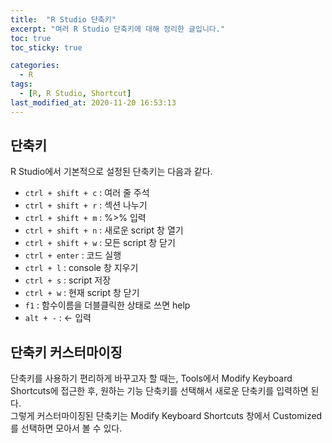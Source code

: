 ```yaml
---
title:  "R Studio 단축키"
excerpt: "여러 R Studio 단축키에 대해 정리한 글입니다."
toc: true
toc_sticky: true

categories:
  - R
tags:
  - [R, R Studio, Shortcut]
last_modified_at: 2020-11-20 16:53:13
---
```


## 단축키  

R Studio에서 기본적으로 설정된 단축키는 다음과 같다.  

- `ctrl + shift + c` : 여러 줄 주석
- `ctrl + shift + r` : 섹션 나누기
- `ctrl + shift + m` : %>% 입력
- `ctrl + shift + n` : 새로운 script 창 열기
- `ctrl + shift + w` : 모든 script 창 닫기
- `ctrl + enter` : 코드 실행
- `ctrl + l` : console 창 지우기
- `ctrl + s` : script 저장
- `ctrl + w` : 현재 script 창 닫기
- `f1` : 함수이름을 더블클릭한 상태로 쓰면 help
- `alt + -` : <- 입력

## 단축키 커스터마이징  

단축키를 사용하기 편리하게 바꾸고자 할 때는, Tools에서 Modify Keyboard Shortcuts에 접근한 후, 원하는 기능 단축키를 선택해서 새로운 단축키를 입력하면 된다.  
그렇게 커스터마이징된 단축키는 Modify Keyboard Shortcuts 창에서 Customized를 선택하면 모아서 볼 수 있다.  
